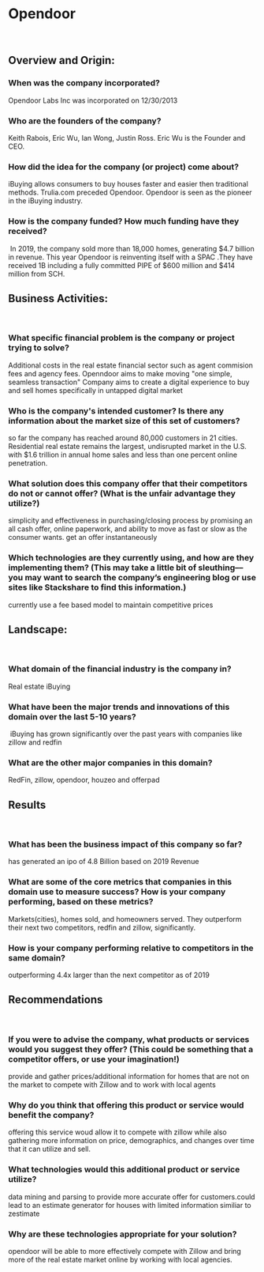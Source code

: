 # Opendoor
​
##  Overview and Origin:

### When was the company incorporated? 

Opendoor Labs Inc was  incorporated on 12/30/2013

 ###  Who are the founders of the company?
 
​Keith Rabois, Eric Wu, Ian Wong, Justin Ross.
Eric Wu is the Founder and CEO.

 ###  How did the idea for the company (or project) come about?
​iBuying allows consumers to buy houses faster and easier then traditional methods. Trulia.com preceded Opendoor. Opendoor is seen as the pioneer in the iBuying industry.

 ###  How is the company funded? How much funding have they received?
 
​ In 2019, the company sold more than 18,000 homes, generating $4.7 billion in revenue. This year Opendoor is reinventing itself with a SPAC .They have received 1B including a fully committed PIPE of $600 million and $414 million from SCH. 


## Business Activities:
​
 ###  What specific financial problem is the company or project trying to solve?
​Additional costs in the real estate financial sector such as agent commision fees and agency fees. Openndoor aims to make moving "one simple, seamless transaction"
Company aims to create a digital experience to buy and sell homes specifically in untapped digital market

###   Who is the company's intended customer?  Is there any information about the market size of this set of customers?
so far the company has reached around 80,000 customers in 21 cities. Residential real estate remains the largest, undisrupted market in the U.S. with $1.6 trillion in annual home sales and less than one percent online penetration. 

###  What solution does this company offer that their competitors do not or cannot offer? (What is the unfair advantage they utilize?)
simplicity and effectiveness in purchasing/closing process by promising an all cash offer, online paperwork, and ability to move as fast or slow as the consumer wants.
​get an offer instantaneously 

###   Which technologies are they currently using, and how are they implementing them? (This may take a little bit of sleuthing–– you may want to search the company’s engineering blog or use sites like Stackshare to find this information.)
​currently use a fee based model to maintain competitive prices
​
## Landscape:
​
 ###  What domain of the financial industry is the company in?
​Real estate
​iBuying

###   What have been the major trends and innovations of this domain over the last 5-10 years?
​ iBuying has grown significantly over the past years with companies like zillow and redfin 

 ### What are the other major companies in this domain?
​RedFin, zillow, opendoor, houzeo and offerpad
​
## Results
​
 ### What has been the business impact of this company so far?
​has generated an ipo of 4.8 Billion based on 2019 Revenue

###  What are some of the core metrics that companies in this domain use to measure success? How is your company performing, based on these metrics?
​Markets(cities), homes sold, and homeowners served. They outperform their next two competitors, redfin and zillow, significantly. 

 ### How is your company performing relative to competitors in the same domain?
​outperforming 4.4x larger than the next competitor as of 2019 
​
## Recommendations
​
### If you were to advise the company, what products or services would you suggest they offer? (This could be something that a competitor offers, or use your imagination!)
​provide and gather prices/additional information for homes that are not on the market to compete with Zillow and to work with local agents
### Why do you think that offering this product or service would benefit the company?
​offering this service woud allow it to compete with zillow while also gathering more information on price, demographics, and changes over time that it can utilize and sell.
### What technologies would this additional product or service utilize?
​data mining and parsing to provide more accurate offer for customers.
​could lead to an estimate generator for houses with limited information similiar to zestimate 
### Why are these technologies appropriate for your solution?
opendoor will be able to more effectively compete with Zillow and bring more of the real estate market online by working with local agencies.
